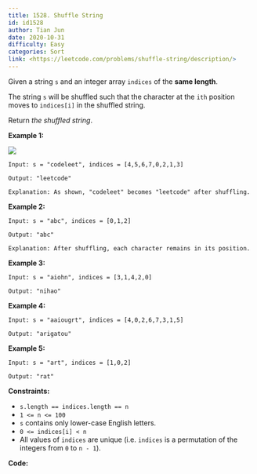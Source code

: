 ```yaml
---
title: 1528. Shuffle String
id: id1528
author: Tian Jun
date: 2020-10-31
difficulty: Easy
categories: Sort
link: <https://leetcode.com/problems/shuffle-string/description/>
---
```


Given a string `s` and an integer array `indices` of the **same length**.

The string `s` will be shuffled such that the character at the `ith` position
moves to `indices[i]` in the shuffled string.

Return _the shuffled string_.



**Example 1:**

![](https://assets.leetcode.com/uploads/2020/07/09/q1.jpg)
            
	Input: s = "codeleet", indices = [4,5,6,7,0,2,1,3]    
	Output: "leetcode"    
	Explanation: As shown, "codeleet" becomes "leetcode" after shuffling.    

**Example 2:**
            
	Input: s = "abc", indices = [0,1,2]    
	Output: "abc"    
	Explanation: After shuffling, each character remains in its position.    

**Example 3:**
            
	Input: s = "aiohn", indices = [3,1,4,2,0]    
	Output: "nihao"    

**Example 4:**
            
	Input: s = "aaiougrt", indices = [4,0,2,6,7,3,1,5]    
	Output: "arigatou"    

**Example 5:**
            
	Input: s = "art", indices = [1,0,2]    
	Output: "rat"    



**Constraints:**

  * `s.length == indices.length == n`
  * `1 <= n <= 100`
  * `s` contains only lower-case English letters.
  * `0 <= indices[i] < n`
  * All values of `indices` are unique (i.e. `indices` is a permutation of the integers from `0` to `n - 1`).


**Code:**
